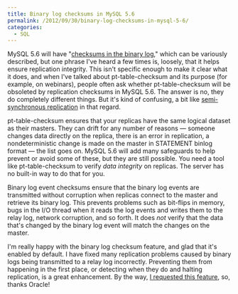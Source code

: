 ```yaml
---
title: Binary log checksums in MySQL 5.6
permalink: /2012/09/30/binary-log-checksums-in-mysql-5-6/
categories:
  - SQL
---
```

MySQL 5.6 will have "[checksums in the binary log][1]," which can be variously described, but one phrase I've heard a few times is, loosely, that it helps ensure replication integrity. This isn't specific enough to make it clear what it does, and when I've talked about pt-table-checksum and its purpose (for example, on webinars), people often ask whether pt-table-checksum will be obsoleted by replication checksums in MySQL 5.6. The answer is no, they do completely different things. But it's kind of confusing, a bit like [semi-synchronous replication][2] in that regard.

pt-table-checksum ensures that your replicas have the same logical dataset as their masters. They can drift for any number of reasons &#8212; someone changes data directly on the replica, there is an error in replication, a nondeterministic change is made on the master in STATEMENT binlog format &#8212; the list goes on. MySQL 5.6 will add many safeguards to help prevent or avoid some of these, but they are still possible. You need a tool like pt-table-checksum to verify *data integrity* on replicas. The server has no built-in way to do that for you.

Binary log event checksums ensure that the binary log events are transmitted without corruption when replicas connect to the master and retrieve its binary log. This prevents problems such as bit-flips in memory, bugs in the I/O thread when it reads the log events and writes them to the relay log, network corruption, and so forth. It does *not* verify that the data that's changed by the binary log event will match the changes on the master.

I'm really happy with the binary log checksum feature, and glad that it's enabled by default. I have fixed many replication problems caused by binary logs being transmitted to a relay log incorrectly. Preventing them from happening in the first place, or detecting when they do and halting replication, is a great enhancement. By the way, [I requested this feature][3], so, thanks Oracle!

 [1]: http://dev.mysql.com/doc/refman/5.6/en/replication-options-binary-log.html#sysvar_binlog_checksum
 [2]: http://www.mysqlperformanceblog.com/2012/01/19/how-does-semisynchronous-mysql-replication-work/
 [3]: http://bugs.mysql.com/bug.php?id=25737
